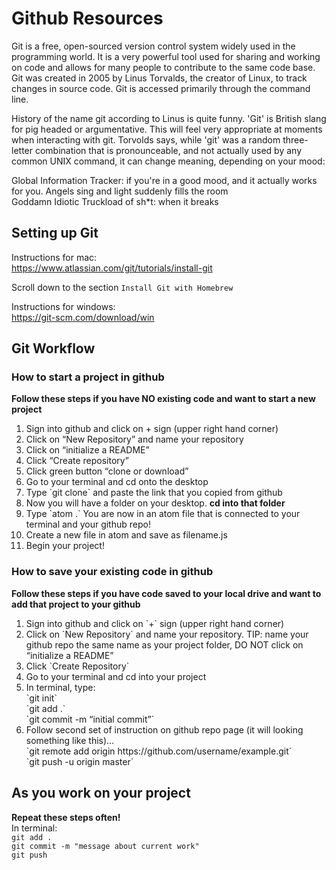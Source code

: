 # Github Resources

Git is a free, open-sourced version control system widely used in the programming world. It is a very powerful tool used for sharing and working on code and allows for many people to contribute to the same code base. Git was created in 2005 by Linus Torvalds, the creator of Linux, to track changes in source code. Git is accessed primarily through the command line.

History of the name git according to Linus is quite funny. 'Git' is British slang for pig headed or argumentative. This will feel very appropriate at moments when interacting with git. Torvolds says, while 'git' was a random three-letter combination that is pronounceable, and not actually used by any common UNIX command, it can change meaning, depending on your mood: <br />

Global Information Tracker: if you're in a good mood, and it actually works for you. Angels sing and light suddenly fills the room <br />
Goddamn Idiotic Truckload of sh*t: when it breaks

## Setting up Git

Instructions for mac: <br />
https://www.atlassian.com/git/tutorials/install-git

Scroll down to the section `Install Git with Homebrew`

Instructions for windows: <br />
https://git-scm.com/download/win

## Git Workflow

### How to start a project in github
<b>Follow these steps if you have NO existing code and want to start a new project</b>
<ol>
    <li>Sign into github and click on + sign (upper right hand corner)</li>
    <li>Click on “New Repository” and name your repository</li>
    <li>Click on “initialize a README”</li>
    <li>Click “Create repository”</li>
    <li>Click green button “clone or download”</li>
    <li>Go to your terminal and cd onto the desktop</li>
    <li>Type `git clone` and paste the link that you copied from github</li>
    <li>Now you will have a folder on your desktop.  <b>cd into that folder</b></li>
    <li>Type `atom .`  You are now in an atom file that is connected to your terminal and your github repo!</li>
    <li>Create a new file in atom and save as filename.js</li>
    <li>Begin your project!</li>
</ol>

### How to save your existing code in github

<b>Follow these steps if you have code saved to your local drive and want to add that project to your github</b>
<ol>
    <li>Sign into github and click on `+` sign (upper right hand corner)</li>
    <li>Click on `New Repository` and name your repository. TIP: name your github repo the same name as your project folder, DO NOT click on “initialize a README”</li>
    <li>Click `Create Repository`</li>
    <li>Go to your terminal and cd into your project</li>
    <li>In terminal, type: <br /> `git init`<br />`git add .`<br />`git commit -m “initial commit”`<br /></li>
    <li>Follow second set of instruction on github repo page (it will looking something like this)...<br />
    `git remote add origin https://github.com/username/example.git` <br />
    `git push -u origin master`
</ol>

## As you work on your project
<b>Repeat these steps often!</b><br />
    In terminal:<br />
    `git add .`<br />
    `git commit -m "message about current work"`<br />
    `git push`
